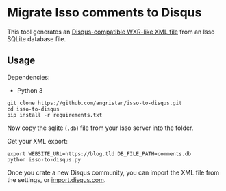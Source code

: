 # Migrate Isso comments to Disqus

This tool generates an [Disqus-compatible WXR-like XML file](https://help.disqus.com/en/articles/1717222-custom-xml-import-format) from an Isso SQLite database file.

## Usage

Dependencies:

* Python 3

```
git clone https://github.com/angristan/isso-to-disqus.git
cd isso-to-disqus
pip install -r requirements.txt
```

Now copy the sqlite (`.db`) file from your Isso server into the folder.

Get your XML export:

```
export WEBSITE_URL=https://blog.tld DB_FILE_PATH=comments.db
python isso-to-disqus.py
```

Once you crate a new Disqus community, you can import the XML file from the settings, or [import.disqus.com](https://import.disqus.com/).
